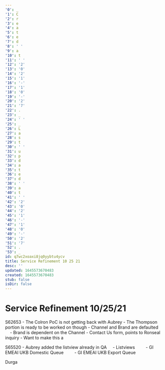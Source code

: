```yaml
---
'0': _
'1': C
'2': r
'3': e
'4': a
'5': t
'6': e
'7': d
'8': ' '
'9': a
'10': t
'11': ' '
'12': '2'
'13': '0'
'14': '2'
'15': '1'
'16': '-'
'17': '1'
'18': '0'
'19': '-'
'20': '2'
'21': '7'
'22': .
'23': _
'24': ' '
'25': _
'26': L
'27': a
'28': s
'29': t
'30': ' '
'31': u
'32': p
'33': d
'34': a
'35': t
'36': e
'37': d
'38': ' '
'39': a
'40': t
'41': ' '
'42': '2'
'43': '0'
'44': '2'
'45': '1'
'46': '-'
'47': '1'
'48': '0'
'49': '-'
'50': '2'
'51': '7'
'52': .
'53': _
id: q7wc2xoaxi8jq0yybtu4ycv
title: Service Refinement 10 25 21
desc: ''
updated: 1645573670483
created: 1645573670483
stub: false
isDir: false
---
```


# Service Refinement 10/25/21


S62653
\- The Colron PoC is not getting back with Aubrey
\- The Thompson portion is ready to be worked on though
\- Channel and Brand are defaulted
    - Brand is dependent on the Channel
\- Contact Us form, points to Ronseal inquiry
\- Want to make this a

S65520
\- Aubrey added the listview already in QA
    - Listviews
        - GI EMEAI UKB Domestic Queue
        - GI EMEAI UKB Export Queue

Durga

